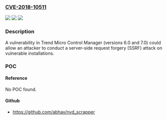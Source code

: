 ### [CVE-2018-10511](https://cve.mitre.org/cgi-bin/cvename.cgi?name=CVE-2018-10511)
![](https://img.shields.io/static/v1?label=Product&message=Trend%20Micro%20Control%20Manager&color=blue)
![](https://img.shields.io/static/v1?label=Version&message=n%2Fa&color=blue)
![](https://img.shields.io/static/v1?label=Vulnerability&message=SSRF&color=brighgreen)

### Description

A vulnerability in Trend Micro Control Manager (versions 6.0 and 7.0) could allow an attacker to conduct a server-side request forgery (SSRF) attack on vulnerable installations.

### POC

#### Reference
No POC found.

#### Github
- https://github.com/abhav/nvd_scrapper

